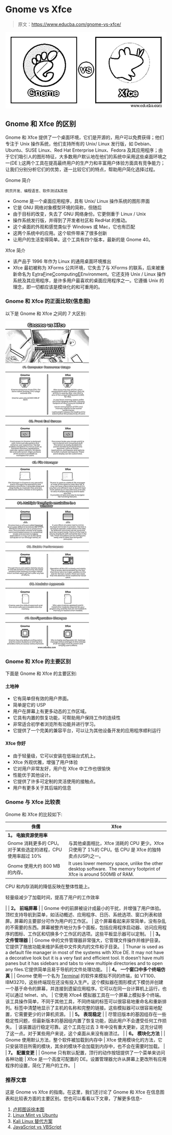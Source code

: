# Gnome vs Xfce

> 原文：<https://www.educba.com/gnome-vs-xfce/>

![Gnome-vs-Xfce](img/4aa82a98c973437028e32d201f46938c.png)



## Gnome 和 Xfce 的区别

Gnome 和 Xfce 提供了一个桌面环境，它们是开源的，用户可以免费获得；他们专注于 Unix 操作系统，他们支持所有的 Unix/ Linux 发行版，如 Debian、Ubuntu、SUSE Linux、Red Hat Enterprise Linux、Fedora 及其应用程序；由于它们吸引人的图形特征，大多数用户默认地在他们的系统中采用这些桌面环境之一(DE );这两个工具在提高最终用户的生产力和丰富用户体验方面具有竞争能力；让我们分别分析它们的优势，逐一比较它们的特点，帮助用户简化选择过程。

Gnome 简介

<small>网页开发、编程语言、软件测试&其他</small>

*   Gnome 是一个桌面应用程序，具有 Unix/ Linux 操作系统的图形界面
*   它是 GNU 网络对象模型环境的简称，但随后
*   由于目标的改变，失去了 GNU 网络身份。它更侧重于 Linux / Unix
*   操作系统发行版，并得到了开发者社区和 RedHat 的推动。
*   这个桌面的外观和感觉类似于 Windows 或 Mac，它也有匹配
*   这两个系统中的应用。这个软件带来了很多创新
*   让用户的生活变得简单。这个工具有四个版本，最新的是 Gnome 40。

Xfce 简介

*   该产品于 1996 年作为 Linux 的通用桌面环境推出
*   Xfce 最初被称为 XForms 公共环境，它失去了与 XForms 的联系，后来被重新命名为 E<u>x</u>tra<u>F</u>ine<u>C</u>computing<u>E</u>Environment。它还支持 Unix / Linux 操作系统及其应用程序，是许多用户最喜欢的桌面应用程序之一。它遵循 Unix 的理念，即一切都应该是模块化的和可重用的。

### Gnome 和 Xfce 的正面比较(信息图)

以下是 Gnome 和 Xfce 之间的 7 大区别:

![Gnome-vs-Xfce-info](img/163973497c91a861d2b6d4d2b4bed8db.png)



### Gnome 和 Xfce 的主要区别

下面是 Gnome 和 Xfce 的主要区别:

#### 土地神

*   它有简单但有效的用户界面。
*   简单是它的 USP
*   用户在屏幕上有更多动态的工作区域。
*   它具有内置的恢复功能，可帮助用户保持工作的连续性
*   非常适合初学者浏览所有功能并进行学习。
*   它提供了一个完美的兼容平台，可以让为其他设备开发的应用程序顺利运行

#### Xfce 你好

*   由于轻量级，它可以安装在低端台式机上。
*   Xfce 外观优雅，增强了用户体验
*   它对用户非常友好，用户在 Xfce 中工作也很愉快
*   性能优于其他设计。
*   它提供了许多可定制的灵活使用的接触点。
*   用户有更多关于其后端的信息

### Gnome 与 Xfce 比较表

Gnome 和 Xfce 的比较如下:

| **侏儒** | **Xfce** |
| --- | --- |
| **1。** **电脑资源使用率** |
| Gnome 消耗更多的 CPU。对于某些选定的进程，CPU 使用率超过 10% | 与其他桌面相比，Xfce 消耗的 CPU 更少。Xfce 只使用了 1%的 CPU。低 CPU 是 Xfce 的独特卖点(USP)之一。 |
| Gnome 使用大约 800 MB 的内存。 | It uses lower memory space, unlike the other desktop software.  The memory footprint of Xfce is around 500MB of RAM.

CPU 和内存消耗的降低反映在整体性能上。

轻量级减少了加载时间，提高了用户的工作效率

 |
| **2。** **前端屏幕** |
| Gnome 中的前屏被设计成最小的干扰，并增强了用户体验。顶栏支持导航到菜单，如活动概述、应用程序、日历、系统选项、窗口列表和锁屏。屏幕的主要部分可作为用户的工作区。 | 这个屏幕看起来非常简单，没有杂乱的不需要的东西。屏幕被整齐地分为多个面板，包括应用程序启动器、访问应用程序的图标、工作区和切换多个工作区的选项。这些平板显示器可以定制。 |
| **3。** **文件管理器** |
| Gnome 中的文件管理器非常强大，它管理文件操作并维护目录。它提供了拖放功能来维护系统中文件夹内的文件和子目录。 | Thunar is used as a default file manager in most of the systems with Xfce DE. It may not have a decorative look but it is a very fast and efficient tool. It doesn’t have multi panes but it has sidebars and tabs to view multiple directories and to open any files.它提供简单且易于导航的文件处理功能。 |
| **4。** **一个窗口中多个终端仿真** |
| Gnome 使用一个名为 <u>Terminal</u> 的软件来模拟不同的终端，如 VT100、IBM3270，这些终端现在还没有投入生产。这个模拟器在图形模式下模仿并创建一个基于命令的屏幕，并连接到遗留应用程序。它可以在同一台计算机上运行，也可以通过 telnet、sh。 | 它使用 Xfce4 模拟器工具在一个屏幕上模拟多个终端。该工具操作简单，不同于其他工具，不同终端的标签可以很容易地重命名和重新排列。标签中清楚地显示了主机的名称和完整的链接。这些模拟器可以很容易地配置，它需要更少的计算机资源。 |
| **5。** **表现稳定** |
| 尽管旧版本的基因组存在一些稳定性问题，但最新版本的基因组内置了恢复功能，因此用户不会遭受任何工作损失。 | 该装置运行稳定可靠。这个工具在过去 3 年中没有重大更新，这充分证明了这一点。对于某些用户来说，这个桌面从来没有崩溃过。 |
| **6。** **模块化方法** |
| Gnome 使用默认方法，整个软件被加载到内存中 | Xfce 使用模块化的方法，它只安装项目所需的模块，其余的模块不会加载到内存中，也不会在需要时加载。 |
| **7。** **配置变更** |
| Gnome 只有默认配置，顶行的动作按钮提供了一个菜单来访问各种功能 | Xfce 是一个高度可配置的 DE。设置管理器允许从屏幕上更改所有应用程序的设置，简化了用户的工作。 |

### 推荐文章

这是 Gnome vs Xfce 的指南。在这里，我们还讨论了 Gnome 和 Xfce 在信息图表和比较表方面的主要区别。您也可以看看以下文章，了解更多信息–

1.  [卢邦图诉徐本图](https://www.educba.com/lubuntu-vs-xubuntu/)
2.  [Linux Mint vs Ubuntu](https://www.educba.com/linux-mint-vs-ubuntu/)
3.  [Kali Linux 替代方案](https://www.educba.com/kali-linux-alternative/)
4.  [JavaScript vs VBScript](https://www.educba.com/javascript-vs-vbscript/)





